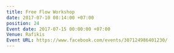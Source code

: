 ```yaml
---
title: Free Flow Workshop
date: 2017-07-10 08:14:00 +07:00
position: 24
Event date: 2017-07-15 00:00:00 +07:00
Venue: Rafikis
Event URL: https://www.facebook.com/events/307124986401230/
---
```


